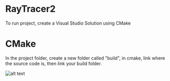 # RayTracer2

To run project, create a Visual Studio Solution using CMake

# CMake

In the project folder, create a new folder called "build", in cmake, link where the source code is, then link your build folder.

![alt text](https://github.com/amrtsg/RayTracer2/blob/master/cmake.jpg?raw=true)
